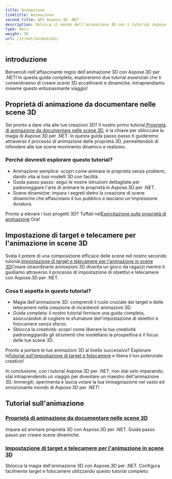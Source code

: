 ```yaml
---
title: Animazione
linktitle: Animazione
second_title: API Aspose.3D .NET
description: Sblocca il mondo dell'animazione 3D con i tutorial Aspose.3D per .NET. Impara ad animare le proprietà e a impostare facilmente obiettivi e telecamere per scene dinamiche.
type: docs
weight: 30
url: /it/net/animation/
---
```

## introduzione

Benvenuti nell'affascinante regno dell'animazione 3D con Aspose.3D per .NET! In questa guida completa, esploreremo due tutorial essenziali che ti consentiranno di creare scene 3D accattivanti e dinamiche. Intraprendiamo insieme questo entusiasmante viaggio!

## Proprietà di animazione da documentare nelle scene 3D
Sei pronto a dare vita alle tue creazioni 3D? Il nostro primo tutorial,[Proprietà di animazione da documentare nelle scene 3D](./property-to-document/), è la chiave per sbloccare la magia di Aspose.3D per .NET. In questa guida passo passo ti guideremo attraverso il processo di animazione delle proprietà 3D, permettendoti di infondere alle tue scene movimento dinamico e realismo.

### Perché dovresti esplorare questo tutorial?
- Animazione semplice: scopri come animare le proprietà senza problemi, dando vita ai tuoi modelli 3D con facilità.
- Guida passo passo: segui le nostre istruzioni dettagliate per padroneggiare l'arte di animare le proprietà in Aspose.3D per .NET.
- Scene dinamiche: impara i segreti dietro la creazione di scene dinamiche che affascinano il tuo pubblico e lasciano un'impressione duratura.

 Pronto a elevare i tuoi progetti 3D? Tuffati nel[Esercitazione sulle proprietà di animazione](./property-to-document/) Ora!

## Impostazione di target e telecamere per l'animazione in scene 3D
 Svela il potere di una composizione efficace delle scene nel nostro secondo tutorial,[Impostazione di target e telecamere per l'animazione in scene 3D](./setup-target-camera/)Creare straordinarie animazioni 3D diventa un gioco da ragazzi mentre ti guidiamo attraverso il processo di impostazione di obiettivi e telecamere con Aspose.3D per .NET.

### Cosa ti aspetta in questo tutorial?
- Magia dell'animazione 3D: comprendi il ruolo cruciale dei target e delle telecamere nella creazione di incantevoli animazioni 3D.
- Guida completa: il nostro tutorial fornisce una guida completa, assicurandoti di cogliere le sfumature dell'impostazione di obiettivi e fotocamere senza sforzo.
- Sblocca la creatività: scopri come liberare la tua creatività padroneggiando gli strumenti che modellano la prospettiva e il focus delle tue scene 3D.

 Pronto a portare le tue animazioni 3D al livello successivo? Esplorare la[Tutorial sull'impostazione di target e fotocamere](./setup-target-camera/) e libera il tuo potenziale creativo!

In conclusione, con i tutorial Aspose.3D per .NET, non stai solo imparando; stai intraprendendo un viaggio per diventare un maestro dell'animazione 3D. Immergiti, sperimenta e lascia volare la tua immaginazione nel vasto ed emozionante mondo di Aspose.3D per .NET!
## Tutorial sull'animazione
### [Proprietà di animazione da documentare nelle scene 3D](./property-to-document/)
Impara ad animare proprietà 3D con Aspose.3D per .NET. Guida passo passo per creare scene dinamiche.
### [Impostazione di target e telecamere per l'animazione in scene 3D](./setup-target-camera/)
Sblocca la magia dell'animazione 3D con Aspose.3D per .NET. Configura facilmente target e fotocamere utilizzando questo tutorial completo.